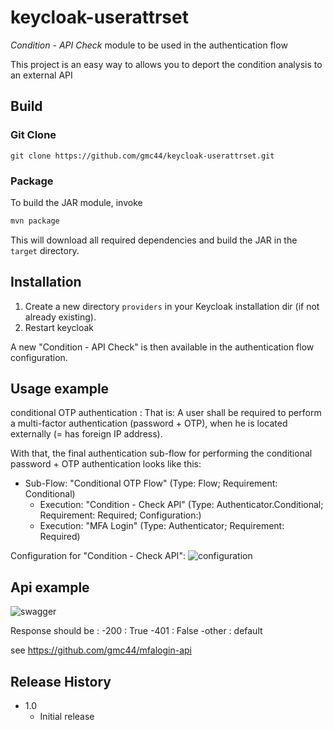 # keycloak-userattrset

*Condition - API Check* module to be used in the authentication flow

This project is an easy way to allows you to deport the condition analysis to an external API


## Build 

### Git Clone
`git clone https://github.com/gmc44/keycloak-userattrset.git`

### Package
To build the JAR module, invoke
```sh
mvn package
```

This will download all required dependencies and build the JAR in the `target` directory.

## Installation

1. Create a new directory `providers` in your Keycloak installation dir (if not already existing).
2. Restart keycloak

A new "Condition - API Check" is then available in the authentication flow configuration.

## Usage example

conditional OTP authentication :
That is: A user shall be required to perform a multi-factor authentication (password + OTP), when he is located externally (= has foreign IP address).

With that, the final authentication sub-flow for performing the conditional password + OTP authentication looks like this:

- Sub-Flow: "Conditional OTP Flow" (Type: Flow; Requirement: Conditional)
  - Execution: "Condition - Check API" (Type: Authenticator.Conditional; Requirement: Required; Configuration:)
  - Execution: "MFA Login" (Type: Authenticator; Requirement: Required)

Configuration for "Condition - Check API":
![configuration](doc/Condition%20-%20API%20Check%20-%20IpIsNotSecure.png?raw=true "configuration")

## Api example
![swagger](doc/Condition%20-%20API%20Check%20-%20Swagger.png?raw=true "swagger")

Response should be :
-200 : True
-401 : False
-other : default

see https://github.com/gmc44/mfalogin-api

## Release History

* 1.0
    * Initial release